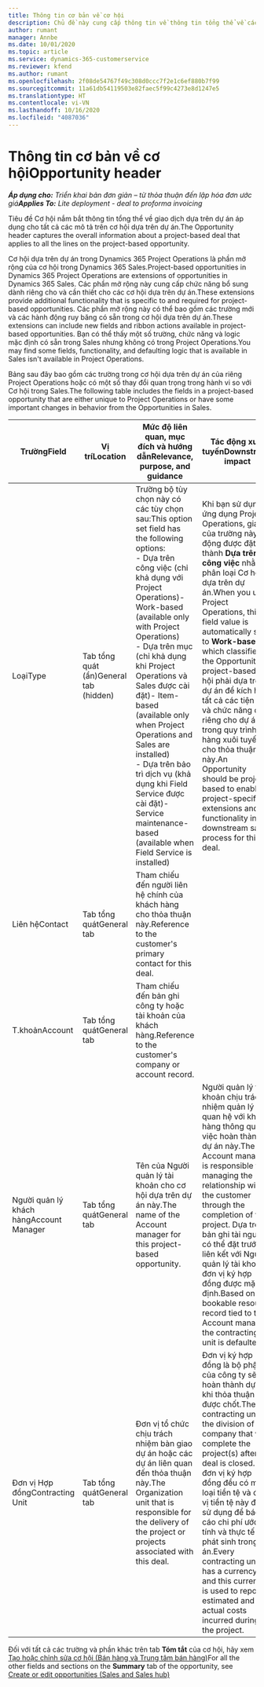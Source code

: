 ```yaml
---
title: Thông tin cơ bản về cơ hội
description: Chủ đề này cung cấp thông tin về thông tin tổng thể về các thỏa thuận dựa trên dự án và mô tả cơ hội dựa trên dự án.
author: rumant
manager: Annbe
ms.date: 10/01/2020
ms.topic: article
ms.service: dynamics-365-customerservice
ms.reviewer: kfend
ms.author: rumant
ms.openlocfilehash: 2f08de54767f49c308d0ccc7f2e1c6ef880b7f99
ms.sourcegitcommit: 11a61db54119503e82faec5f99c4273e8d1247e5
ms.translationtype: HT
ms.contentlocale: vi-VN
ms.lasthandoff: 10/16/2020
ms.locfileid: "4087036"
---
```

# <a name="opportunity-header"></a><span data-ttu-id="a48db-103">Thông tin cơ bản về cơ hội</span><span class="sxs-lookup"><span data-stu-id="a48db-103">Opportunity header</span></span>

<span data-ttu-id="a48db-104">_**Áp dụng cho:** Triển khai bản đơn giản – từ thỏa thuận đến lập hóa đơn ước giá_</span><span class="sxs-lookup"><span data-stu-id="a48db-104">_**Applies To:** Lite deployment - deal to proforma invoicing_</span></span>

<span data-ttu-id="a48db-105">Tiêu đề Cơ hội nắm bắt thông tin tổng thể về giao dịch dựa trên dự án áp dụng cho tất cả các mô tả trên cơ hội dựa trên dự án.</span><span class="sxs-lookup"><span data-stu-id="a48db-105">The Opportunity header captures the overall information about a project-based deal that applies to all the lines on the project-based opportunity.</span></span>

<span data-ttu-id="a48db-106">Cơ hội dựa trên dự án trong Dynamics 365 Project Operations là phần mở rộng của cơ hội trong Dynamics 365 Sales.</span><span class="sxs-lookup"><span data-stu-id="a48db-106">Project-based opportunities in Dynamics 365 Project Operations are extensions of opportunities in Dynamics 365 Sales.</span></span> <span data-ttu-id="a48db-107">Các phần mở rộng này cung cấp chức năng bổ sung dành riêng cho và cần thiết cho các cơ hội dựa trên dự án.</span><span class="sxs-lookup"><span data-stu-id="a48db-107">These extensions provide additional functionality that is specific to and required for project-based opportunities.</span></span> <span data-ttu-id="a48db-108">Các phần mở rộng này có thể bao gồm các trường mới và các hành động ruy băng có sẵn trong cơ hội dựa trên dự án.</span><span class="sxs-lookup"><span data-stu-id="a48db-108">These extensions can include new fields and ribbon actions available in project-based opportunities.</span></span> <span data-ttu-id="a48db-109">Bạn có thể thấy một số trường, chức năng và logic mặc định có sẵn trong Sales nhưng không có trong Project Operations.</span><span class="sxs-lookup"><span data-stu-id="a48db-109">You may find some fields, functionality, and defaulting logic that is available in Sales isn't available in Project Operations.</span></span>

<span data-ttu-id="a48db-110">Bảng sau đây bao gồm các trường trong cơ hội dựa trên dự án của riêng Project Operations hoặc có một số thay đổi quan trọng trong hành vi so với Cơ hội trong Sales.</span><span class="sxs-lookup"><span data-stu-id="a48db-110">The following table includes the fields in a project-based opportunity that are either unique to Project Operations or have some important changes in behavior from the Opportunities in Sales.</span></span>

| <span data-ttu-id="a48db-111">**Trường**</span><span class="sxs-lookup"><span data-stu-id="a48db-111">**Field**</span></span> | <span data-ttu-id="a48db-112">**Vị trí**</span><span class="sxs-lookup"><span data-stu-id="a48db-112">**Location**</span></span> | <span data-ttu-id="a48db-113">**Mức độ liên quan, mục đích và hướng dẫn**</span><span class="sxs-lookup"><span data-stu-id="a48db-113">**Relevance, purpose, and guidance**</span></span> | <span data-ttu-id="a48db-114">**Tác động xuôi tuyến**</span><span class="sxs-lookup"><span data-stu-id="a48db-114">**Downstream impact**</span></span> |
| --- | --- | --- | --- |
| <span data-ttu-id="a48db-115">Loại</span><span class="sxs-lookup"><span data-stu-id="a48db-115">Type</span></span> | <span data-ttu-id="a48db-116">Tab tổng quát (ẩn)</span><span class="sxs-lookup"><span data-stu-id="a48db-116">General tab (hidden)</span></span> | <span data-ttu-id="a48db-117">Trường bộ tùy chọn này có các tùy chọn sau:</span><span class="sxs-lookup"><span data-stu-id="a48db-117">This option set field has the following options:</span></span></br><span data-ttu-id="a48db-118">- Dựa trên công việc (chỉ khả dụng với Project Operations)</span><span class="sxs-lookup"><span data-stu-id="a48db-118">- Work-based (available only with Project Operations)</span></span></br><span data-ttu-id="a48db-119">- Dựa trên mục (chỉ khả dụng khi Project Operations và Sales được cài đặt)</span><span class="sxs-lookup"><span data-stu-id="a48db-119">- Item-based (available only when Project Operations and Sales are installed)</span></span></br><span data-ttu-id="a48db-120">- Dựa trên bảo trì dịch vụ (khả dụng khi Field Service được cài đặt)</span><span class="sxs-lookup"><span data-stu-id="a48db-120">- Service maintenance-based (available when Field Service is installed)</span></span> | <span data-ttu-id="a48db-121">Khi bạn sử dụng ứng dụng Project Operations, giá trị của trường này tự động được đặt thành **Dựa trên công việc** nhằm phân loại Cơ hội là dựa trên dự án.</span><span class="sxs-lookup"><span data-stu-id="a48db-121">When you use Project Operations, this field value is automatically set to **Work-based** which classifies the Opportunity as project-based.</span></span> <span data-ttu-id="a48db-122">Cơ hội phải dựa trên dự án để kích hoạt tất cả các tiện ích và chức năng dành riêng cho dự án trong quy trình bán hàng xuôi tuyến cho thỏa thuận này.</span><span class="sxs-lookup"><span data-stu-id="a48db-122">An Opportunity should be project-based to enable all project-specific extensions and functionality in the downstream sales process for this deal.</span></span> |
| <span data-ttu-id="a48db-123">Liên hệ</span><span class="sxs-lookup"><span data-stu-id="a48db-123">Contact</span></span> | <span data-ttu-id="a48db-124">Tab tổng quát</span><span class="sxs-lookup"><span data-stu-id="a48db-124">General tab</span></span> | <span data-ttu-id="a48db-125">Tham chiếu đến người liên hệ chính của khách hàng cho thỏa thuận này.</span><span class="sxs-lookup"><span data-stu-id="a48db-125">Reference to the customer's primary contact for this deal.</span></span> | |
| <span data-ttu-id="a48db-126">T.khoản</span><span class="sxs-lookup"><span data-stu-id="a48db-126">Account</span></span> | <span data-ttu-id="a48db-127">Tab tổng quát</span><span class="sxs-lookup"><span data-stu-id="a48db-127">General tab</span></span> | <span data-ttu-id="a48db-128">Tham chiếu đến bản ghi công ty hoặc tài khoản của khách hàng.</span><span class="sxs-lookup"><span data-stu-id="a48db-128">Reference to the customer's company or account record.</span></span> | |
| <span data-ttu-id="a48db-129">Người quản lý khách hàng</span><span class="sxs-lookup"><span data-stu-id="a48db-129">Account Manager</span></span> | <span data-ttu-id="a48db-130">Tab tổng quát</span><span class="sxs-lookup"><span data-stu-id="a48db-130">General tab</span></span> | <span data-ttu-id="a48db-131">Tên của Người quản lý tài khoản cho cơ hội dựa trên dự án này.</span><span class="sxs-lookup"><span data-stu-id="a48db-131">The name of the Account manager for this project-based opportunity.</span></span> | <span data-ttu-id="a48db-132">Người quản lý tài khoản chịu trách nhiệm quản lý mối quan hệ với khách hàng thông qua việc hoàn thành dự án này.</span><span class="sxs-lookup"><span data-stu-id="a48db-132">The Account manager is responsible for managing the relationship with the customer through the completion of this project.</span></span> <span data-ttu-id="a48db-133">Dựa trên bản ghi tài nguyên có thể đặt trước liên kết với Người quản lý tài khoản, đơn vị ký hợp đồng được mặc định.</span><span class="sxs-lookup"><span data-stu-id="a48db-133">Based on the bookable resource record tied to the Account manager, the contracting unit is defaulted.</span></span> |
| <span data-ttu-id="a48db-134">Đơn vị Hợp đồng</span><span class="sxs-lookup"><span data-stu-id="a48db-134">Contracting Unit</span></span> | <span data-ttu-id="a48db-135">Tab tổng quát</span><span class="sxs-lookup"><span data-stu-id="a48db-135">General tab</span></span> | <span data-ttu-id="a48db-136">Đơn vị tổ chức chịu trách nhiệm bàn giao dự án hoặc các dự án liên quan đến thỏa thuận này.</span><span class="sxs-lookup"><span data-stu-id="a48db-136">The Organization unit that is responsible for the delivery of the project or projects associated with this deal.</span></span> | <span data-ttu-id="a48db-137">Đơn vị ký hợp đồng là bộ phận của công ty sẽ hoàn thành dự án khi thỏa thuận được chốt.</span><span class="sxs-lookup"><span data-stu-id="a48db-137">The contracting unit is the division of the company that will complete the project(s) after the deal is closed.</span></span> <span data-ttu-id="a48db-138">Mỗi đơn vị ký hợp đồng đều có một loại tiền tệ và đơn vị tiền tệ này được sử dụng để báo cáo chi phí ước tính và thực tế phát sinh trong dự án.</span><span class="sxs-lookup"><span data-stu-id="a48db-138">Every contracting unit has a currency, and this currency is used to report estimated and actual costs incurred during the project.</span></span> |

<span data-ttu-id="a48db-139">Đối với tất cả các trường và phần khác trên tab **Tóm tắt** của cơ hội, hãy xem [Tạo hoặc chỉnh sửa cơ hội (Bán hàng và Trung tâm bán hàng)](https://docs.microsoft.com/dynamics365/sales-enterprise/create-edit-opportunity-sales)</span><span class="sxs-lookup"><span data-stu-id="a48db-139">For all the other fields and sections on the **Summary** tab of the opportunity, see [Create or edit opportunities (Sales and Sales hub)](https://docs.microsoft.com/dynamics365/sales-enterprise/create-edit-opportunity-sales)</span></span>
